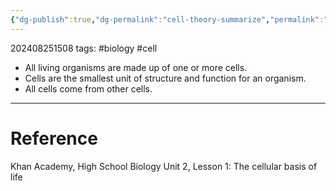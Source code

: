 ```yaml
---
{"dg-publish":true,"dg-permalink":"cell-theory-summarize","permalink":"/cell-theory-summarize/"}
---
```


202408251508
tags: #biology #cell

- All living organisms are made up of one or more cells.
- Cells are the smallest unit of structure and function for an organism.
- All cells come from other cells.

---
# Reference

Khan Academy, High School Biology Unit 2, Lesson 1: The cellular basis of life